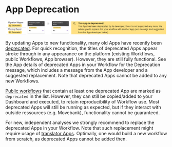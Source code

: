 # App Deprecation

![App_Deprecation_Screenshot](deprec_news2.jpg)

By updating Apps to new functionality, many old Apps have recently been [deprecated](https://docs.moveapps.org/#/app_deprecation). For quick recognition, the titles of deprecated Apps appear stroke through in any appearance on the platform (existing Workflows, public Workflows, App browser). However, they are still fully functional. See the App details of deprecated Apps in your Workflow for the Deprecation message, which includes a message from the App developer and a suggested replacement. Note that deprecated Apps cannot be added to any new Workflows.

[Public workflows](https://docs.moveapps.org/#/share_workflow?id=how-to-find-and-add-public-workflows) that contain at least one deprecated App are marked as `deprecated` in the list. However, they can still be copied/added to your Dashboard and executed, to retain reproducibility of Workflow use. Most deprecated Apps will still be running as expected, but if they interact with outside ressources (e.g. Movebank), functionality cannot be guaranteed.

For new, independent analyses we strongly recommend to replace the deprecated Apps in your Workflow. Note that such replacement might require usage of [translator Apps](https://docs.moveapps.org/#/translator). Optimally, one would build a new workflow from scratch, as deprecated Apps cannot be added then.



